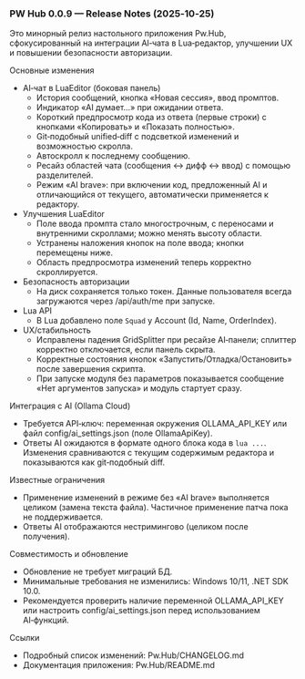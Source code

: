 ﻿### PW Hub 0.0.9 — Release Notes (2025‑10‑25)

Это минорный релиз настольного приложения Pw.Hub, сфокусированный на интеграции AI‑чата в Lua‑редактор, улучшении UX и повышении безопасности авторизации.

Основные изменения
- AI‑чат в LuaEditor (боковая панель)
  - История сообщений, кнопка «Новая сессия», ввод промптов.
  - Индикатор «AI думает…» при ожидании ответа.
  - Короткий предпросмотр кода из ответа (первые строки) с кнопками «Копировать» и «Показать полностью».
  - Git‑подобный unified‑diff с подсветкой изменений и возможностью скролла.
  - Автоскролл к последнему сообщению.
  - Ресайз областей чата (сообщения ↔ дифф ↔ ввод) с помощью разделителей.
  - Режим «AI brave»: при включении код, предложенный AI и отличающийся от текущего, автоматически применяется к редактору.
- Улучшения LuaEditor
  - Поле ввода промпта стало многострочным, с переносами и внутренними скроллами; можно менять высоту области.
  - Устранены наложения кнопок на поле ввода; кнопки перемещены ниже.
  - Область предпросмотра изменений теперь корректно скроллируется.
- Безопасность авторизации
  - На диск сохраняется только токен. Данные пользователя всегда загружаются через /api/auth/me при запуске.
- Lua API
  - В Lua добавлено поле `Squad` у Account (Id, Name, OrderIndex).
- UX/стабильность
  - Исправлены падения GridSplitter при ресайзе AI‑панели; сплиттер корректно отключается, если панель скрыта.
  - Корректные состояния кнопок «Запустить/Отладка/Остановить» после завершения скрипта.
  - При запуске модуля без параметров показывается сообщение «Нет аргументов запуска» и модуль стартует сразу.

Интеграция с AI (Ollama Cloud)
- Требуется API‑ключ: переменная окружения OLLAMA_API_KEY или файл config/ai_settings.json (поле OllamaApiKey).
- Ответы AI ожидаются в формате одного блока кода в ```lua ...```. Изменения сравниваются с текущим содержимым редактора и показываются как git‑подобный diff.

Известные ограничения
- Применение изменений в режиме без «AI brave» выполняется целиком (замена текста файла). Частичное применение патча пока не поддерживается.
- Ответы AI отображаются нестримингово (целиком после получения).

Совместимость и обновление
- Обновление не требует миграций БД.
- Минимальные требования не изменились: Windows 10/11, .NET SDK 10.0.
- Рекомендуется проверить наличие переменной OLLAMA_API_KEY или настроить config/ai_settings.json перед использованием AI‑функций.

Ссылки
- Подробный список изменений: Pw.Hub/CHANGELOG.md
- Документация приложения: Pw.Hub/README.md
